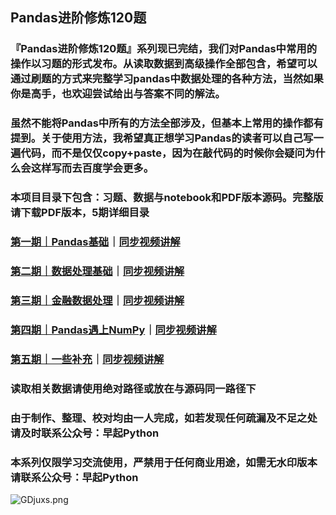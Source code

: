 ## Pandas进阶修炼120题
### 『Pandas进阶修炼120题』系列现已完结，我们对Pandas中常用的操作以习题的形式发布。从读取数据到高级操作全部包含，希望可以通过刷题的方式来完整学习pandas中数据处理的各种方法，当然如果你是高手，也欢迎尝试给出与答案不同的解法。
### 虽然不能将Pandas中所有的方法全部涉及，但基本上常用的操作都有提到。关于使用方法，我希望真正想学习Pandas的读者可以自己写一遍代码，而不是仅仅copy+paste，因为在敲代码的时候你会疑问为什么会这样写而去百度学会更多。
### 本项目目录下包含：习题、数据与notebook和PDF版本源码。完整版请下载PDF版本，5期详细目录
### [第一期｜Pandas基础](https://mp.weixin.qq.com/s/o2o-0xjJNjOLwsbNQHBDAw)｜[同步视频讲解](https://www.bilibili.com/video/BV1Mi4y1876W?from=search&seid=12137118980054438985)
### [第二期｜数据处理基础](https://mp.weixin.qq.com/s/vtIV8g4guBZqVoX0IkGtYg)｜[同步视频讲解](https://www.bilibili.com/video/BV18z411b7bH?from=search&seid=12137118980054438985)
### [第三期｜金融数据处理](https://mp.weixin.qq.com/s/9FzHqDhQz7ejW30-2Fw0Sw)｜[同步视频讲解](https://www.bilibili.com/video/BV1FA411b7D1?from=search&seid=12137118980054438985)
### [第四期｜Pandas遇上NumPy](https://mp.weixin.qq.com/s/nPZ-gdSZOZhlYGs8bhLpxg)｜[同步视频讲解](https://www.bilibili.com/video/BV1Ge41147vc?from=search&seid=12137118980054438985)
### [第五期｜一些补充](https://mp.weixin.qq.com/s/_HeuaZ_zRrLwnNSuU-a4LA)｜[同步视频讲解](https://www.bilibili.com/video/BV1Bc411h7Zr?from=search&seid=12137118980054438985)


### 读取相关数据请使用绝对路径或放在与源码同一路径下
### 由于制作、整理、校对均由一人完成，如若发现任何疏漏及不足之处请及时联系公众号：早起Python
### 本系列仅限学习交流使用，严禁用于任何商业用途，如需无水印版本请联系公众号：早起Python


![GDjuxs.png](https://s1.ax1x.com/2020/04/05/GDjuxs.png)
